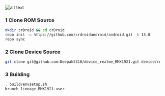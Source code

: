 ![alt text][logo]

[logo]:https://crdroid.net/img/logo.png "crDroid Android"

### 1 Clone ROM Source

```bash
mkdir crDroid && cd crDroid
repo init -u https://github.com/crdroidandroid/android.git -b 13.0
repo sync
```

### 2 Clone Device Source

```bash
git clone git@github.com:Deepak5310/device_realme_RMX1921.git device/realme/RMX1921
```

### 3 Building

```bash
. build/envsetup.sh
brunch lineage_RMX1921-user
```
